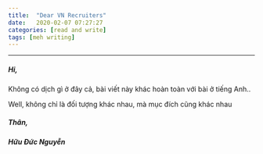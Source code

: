 ```yaml
---
title:  "Dear VN Recruiters"
date:   2020-02-07 07:27:27
categories: [read and write]
tags: [meh writing]
---
```


-------
##### ***Hi,***

Không có dịch gì ở đây cả, bài viết này khác hoàn toàn với bài ở tiếng Anh..

Well, không chỉ là đối tượng khác nhau, mà mục đích cũng khác nhau



##### ***Thân,***
##### *Hữu Đức Nguyễn*
